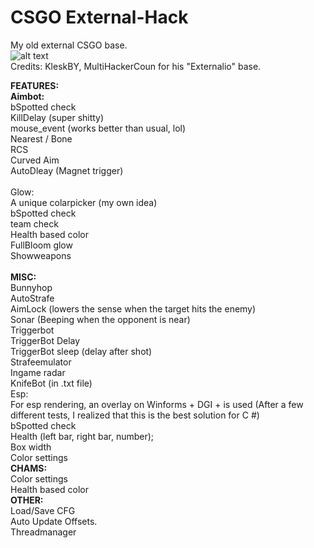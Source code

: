 # CSGO External-Hack
My old external CSGO base. <br>
![alt text](blob:http://i.imgur.com/JGHe0cy.png)<br>
Credits: KleskBY, MultiHackerCoun for his "Externalio" base.

<b>FEATURES:</b><br>
<b>Aimbot:</b><br>
bSpotted check<br>
KillDelay (super shitty)<br>
mouse_event (works better than usual, lol)<br>
Nearest / Bone<br>
RCS<br>
Curved Aim <br>
AutoDleay (Magnet trigger) <br><br>
Glow:<br>
A unique colarpicker (my own idea)<br>
bSpotted check<br>
team check<br>
Health based color<br>
FullBloom glow<br>
Showweapons<br><br>
<b>MISC:</b><br>
Bunnyhop<br>
AutoStrafe <br>
AimLock (lowers the sense when the target hits the enemy)<br>
Sonar (Beeping when the opponent is near)<br>
Triggerbot<br>
TriggerBot Delay<br>
TriggerBot sleep (delay after shot)<br>
Strafeemulator<br>
Ingame radar<br>
KnifeBot (in .txt file)<br>
Esp:<br>
For esp rendering, an overlay on Winforms + DGI + is used (After a few different tests, I realized that this is the best solution for C #)<br>
bSpotted check<br>
Health (left bar, right bar, number);<br>
Box width<br>
Color settings<br>
<b>CHAMS:</b><br>
Color settings<br>
Health based color<br>
<b>OTHER:</b><br>
Load/Save CFG<br>
Auto Update Offsets.<br>
Threadmanager<br>